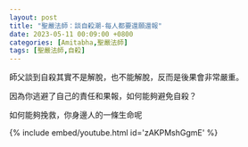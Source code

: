 ```yaml
---
layout: post
title: "聖嚴法師：談自殺潮-每人都要還願還報"
date: 2023-05-11 00:09:00 +0800
categories: [Amitabha,聖嚴法師]
tags: [聖嚴法師,自殺]
---       
```


師父談到自殺其實不是解脫，也不能解脫，反而是後果會非常嚴重。        

因為你逃避了自己的責任和果報，如何能夠避免自殺？        

如何能夠挽救，你身邊人的一條生命呢      

{% include embed/youtube.html id='zAKPMshGgmE' %}
